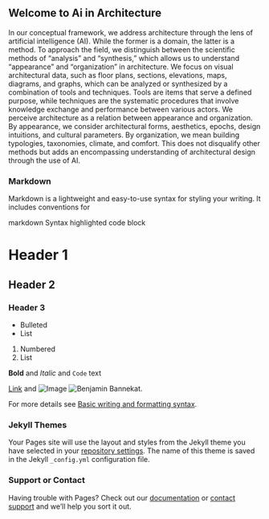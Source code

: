 ## Welcome to Ai in Architecture 

In our conceptual framework, we address architecture through the lens of artificial intelligence (AI). While the former is a domain, the latter is a method. To approach the field, we distinguish between the scientific methods of “analysis” and “synthesis,” which allows us to understand “appearance” and “organization” in architecture. We focus on visual architectural data, such as floor plans, sections, elevations, maps, diagrams, and graphs, which can be analyzed or synthesized by a combination of tools and techniques. Tools are items that serve a defined purpose, while techniques are the systematic procedures that involve knowledge exchange and performance between various actors. We perceive architecture as a relation between appearance and organization. By appearance, we consider architectural forms, aesthetics, epochs, design intuitions, and cultural parameters. By organization, we mean building typologies, taxonomies, climate, and comfort. This does not disqualify other methods but adds an encompassing understanding of architectural design through the use of AI.



### Markdown

Markdown is a lightweight and easy-to-use syntax for styling your writing. It includes conventions for

markdown
Syntax highlighted code block

# Header 1
## Header 2
### Header 3

- Bulleted
- List

1. Numbered
2. List

**Bold** and _Italic_ and `Code` text

[Link](url) and ![Image](src)
![Benjamin Bannekat](https://octodex.github.com/images/bannekat.png).

For more details see [Basic writing and formatting syntax](https://docs.github.com/en/github/writing-on-github/getting-started-with-writing-and-formatting-on-github/basic-writing-and-formatting-syntax).

### Jekyll Themes

Your Pages site will use the layout and styles from the Jekyll theme you have selected in your [repository settings](https://github.com/AIinArchitecture/aiinarchitecture.github.io/settings/pages). The name of this theme is saved in the Jekyll `_config.yml` configuration file.

### Support or Contact

Having trouble with Pages? Check out our [documentation](https://docs.github.com/categories/github-pages-basics/) or [contact support](https://support.github.com/contact) and we’ll help you sort it out.
